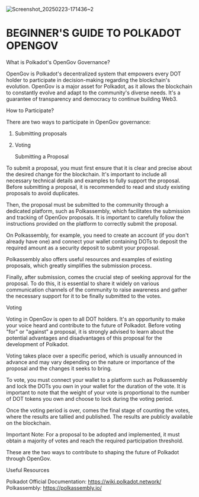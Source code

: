 ![Screenshot_20250223-171436~2](https://github.com/user-attachments/assets/45431f2a-9e55-4120-8180-87818286dc13)
# BEGINNER'S GUIDE TO POLKADOT OPENGOV

What is Polkadot's OpenGov Governance?

OpenGov is Polkadot's decentralized system that empowers every DOT holder to participate in decision-making regarding the blockchain's evolution. OpenGov is a major asset for Polkadot, as it allows the blockchain to constantly evolve and adapt to the community's diverse needs. It's a guarantee of transparency and democracy to continue building Web3.

How to Participate?

There are two ways to participate in OpenGov governance:

1.  Submitting proposals
2.  Voting

    Submitting a Proposal

To submit a proposal, you must first ensure that it is clear and precise about the desired change for the blockchain. It's important to include all necessary technical details and examples to fully support the proposal. Before submitting a proposal, it is recommended to read and study existing proposals to avoid duplicates.

Then, the proposal must be submitted to the community through a dedicated platform, such as Polkassembly, which facilitates the submission and tracking of OpenGov proposals. It is important to carefully follow the instructions provided on the platform to correctly submit the proposal.

On Polkassembly, for example, you need to create an account (if you don't already have one) and connect your wallet containing DOTs to deposit the required amount as a security deposit to submit your proposal.

Polkassembly also offers useful resources and examples of existing proposals, which greatly simplifies the submission process.

Finally, after submission, comes the crucial step of seeking approval for the proposal. To do this, it is essential to share it widely on various communication channels of the community to raise awareness and gather the necessary support for it to be finally submitted to the votes.

 Voting

Voting in OpenGov is open to all DOT holders. It's an opportunity to make your voice heard and contribute to the future of Polkadot. Before voting "for" or "against" a proposal, it is strongly advised to learn about the potential advantages and disadvantages of this proposal for the development of Polkadot.

Voting takes place over a specific period, which is usually announced in advance and may vary depending on the nature or importance of the proposal and the changes it seeks to bring.

To vote, you must connect your wallet to a platform such as Polkassembly and lock the DOTs you own in your wallet for the duration of the vote. It is important to note that the weight of your vote is proportional to the number of DOT tokens you own and choose to lock during the voting period.

Once the voting period is over, comes the final stage of counting the votes, where the results are tallied and published. The results are publicly available on the blockchain.

Important Note: For a proposal to be adopted and implemented, it must obtain a majority of votes and reach the required participation threshold.

These are the two ways to contribute to shaping the future of Polkadot through OpenGov.

Useful Resources

Polkadot Official Documentation: https://wiki.polkadot.network/
Polkassembly:
https://polkassembly.io/
